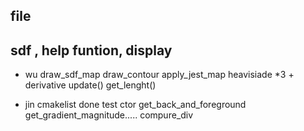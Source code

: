 

## file 
## sdf , help funtion, display



* wu
draw_sdf_map
draw_contour
apply_jest_map
heavisiade *3 + derivative
update()
get_lenght()

* jin
cmakelist done
test
ctor
get_back_and_foreground
get_gradient_magnitude.....
compure_div
